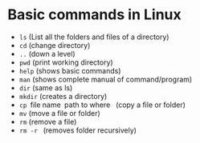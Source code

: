 # Basic commands in Linux 
- `ls` (List all the folders and files of a directory)
- `cd` (change directory)
 - `..` (down a level)
- `pwd` (print working directory)
- `help` (shows basic commands)
- `man` (shows complete manual of command/program)
- `dir` (same as ls)
- `mkdir`  (creates a directory)
- `cp `file name` `path to where` ` (copy a file or folder)
- `mv` (move a file or folder)
- `rm` (remove a file)
 - `rm -r ` (removes folder recursively)
 

